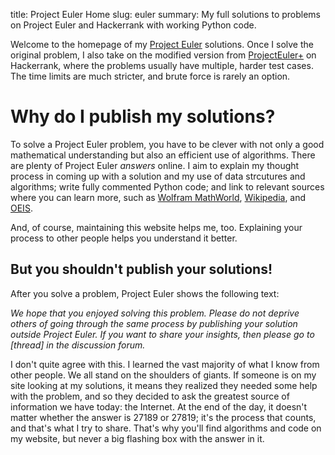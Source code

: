 title: Project Euler Home
slug: euler
summary: My full solutions to problems on Project Euler and Hackerrank with working Python code.

Welcome to the homepage of my [Project Euler](https://projecteuler.net/) solutions.
Once I solve the original problem, I also take on the modified version from [ProjectEuler+](https://www.hackerrank.com/contests/projecteuler/challenges) on Hackerrank, where the problems usually have multiple, harder test cases.
The time limits are much stricter, and brute force is rarely an option.

# Why do I publish my solutions?

To solve a Project Euler problem, you have to be clever with not only a good mathematical understanding but also an efficient use of algorithms.
There are plenty of Project Euler *answers* online.
I aim to explain my thought process in coming up with a solution and my use of data strcutures and algorithms; write fully commented Python code; and link to relevant sources where you can learn more, such as [Wolfram MathWorld](http://mathworld.wolfram.com/), [Wikipedia](https://en.wikipedia.org/wiki/Main_Page), and [OEIS](https://oeis.org/).

And, of course, maintaining this website helps me, too. 
Explaining your process to other people helps you understand it better.

## But you shouldn't publish your solutions!

After you solve a problem, Project Euler shows the following text:

*We hope that you enjoyed solving this problem.
Please do not deprive others of going through the same process by publishing your solution outside Project Euler.
If you want to share your insights, then please go to [thread] in the discussion forum.*

I don't quite agree with this.
I learned the vast majority of what I know from other people.
We all stand on the shoulders of giants.
If someone is on my site looking at my solutions, it means they realized they needed some help with the problem, and so they decided to ask the greatest source of information we have today: the Internet.
At the end of the day, it doesn't matter whether the answer is 27189 or 27819; it's the process that counts, and that's what I try to share.
That's why you'll find algorithms and code on my website, but never a big flashing box with the answer in it.